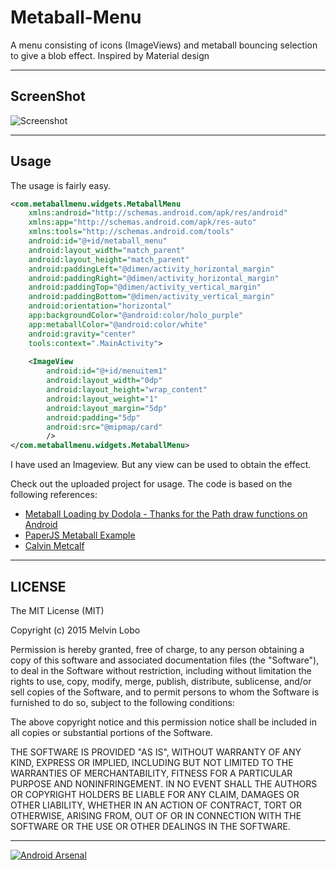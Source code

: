 # Metaball-Menu
A menu consisting of icons (ImageViews) and metaball bouncing selection to give a blob effect. Inspired by Material design

____
 
ScreenShot
----------
 
![Screenshot](https://github.com/melvinjlobo/MetaballMenu/blob/master/MetaballMenu.gif)
 
___
Usage
-----
 
The usage is fairly easy. 
```xml
<com.metaballmenu.widgets.MetaballMenu
    xmlns:android="http://schemas.android.com/apk/res/android"
    xmlns:app="http://schemas.android.com/apk/res-auto"
    xmlns:tools="http://schemas.android.com/tools"
    android:id="@+id/metaball_menu"
    android:layout_width="match_parent"
    android:layout_height="match_parent"
    android:paddingLeft="@dimen/activity_horizontal_margin"
    android:paddingRight="@dimen/activity_horizontal_margin"
    android:paddingTop="@dimen/activity_vertical_margin"
    android:paddingBottom="@dimen/activity_vertical_margin"
    android:orientation="horizontal"
    app:backgroundColor="@android:color/holo_purple"
    app:metaballColor="@android:color/white"
    android:gravity="center"
    tools:context=".MainActivity">
 
    <ImageView
        android:id="@+id/menuitem1"
        android:layout_width="0dp"
        android:layout_height="wrap_content"
        android:layout_weight="1"
        android:layout_margin="5dp"
        android:padding="5dp"
        android:src="@mipmap/card"
        />
</com.metaballmenu.widgets.MetaballMenu>
```
I have used an Imageview. But any view can be used to obtain the effect.
 
Check out the uploaded project for usage. 
The code is based on the following references:
- [Metaball Loading by Dodola - Thanks for the Path draw functions on Android](https://github.com/dodola/MetaballLoading "Metaball Loading") 
- [PaperJS Metaball Example](http://paperjs.org/examples/meta-balls/)
- [Calvin Metcalf](https://github.com/calvinmetcalf/deckdemo/blob/master/src/documents/examples/Tools/MetaBalls.html)
 
___
LICENSE
-------
 
The MIT License (MIT)
 
Copyright (c) 2015 Melvin Lobo
 
Permission is hereby granted, free of charge, to any person obtaining a copy
of this software and associated documentation files (the "Software"), to deal
in the Software without restriction, including without limitation the rights
to use, copy, modify, merge, publish, distribute, sublicense, and/or sell
copies of the Software, and to permit persons to whom the Software is
furnished to do so, subject to the following conditions:
 
The above copyright notice and this permission notice shall be included in all
copies or substantial portions of the Software.
 
THE SOFTWARE IS PROVIDED "AS IS", WITHOUT WARRANTY OF ANY KIND, EXPRESS OR
IMPLIED, INCLUDING BUT NOT LIMITED TO THE WARRANTIES OF MERCHANTABILITY,
FITNESS FOR A PARTICULAR PURPOSE AND NONINFRINGEMENT. IN NO EVENT SHALL THE
AUTHORS OR COPYRIGHT HOLDERS BE LIABLE FOR ANY CLAIM, DAMAGES OR OTHER
LIABILITY, WHETHER IN AN ACTION OF CONTRACT, TORT OR OTHERWISE, ARISING FROM,
OUT OF OR IN CONNECTION WITH THE SOFTWARE OR THE USE OR OTHER DEALINGS IN THE
SOFTWARE.

____


[![Android Arsenal](https://img.shields.io/badge/Android%20Arsenal-MetaballMenu-green.svg?style=flat)](https://android-arsenal.com/details/1/2697)
 

